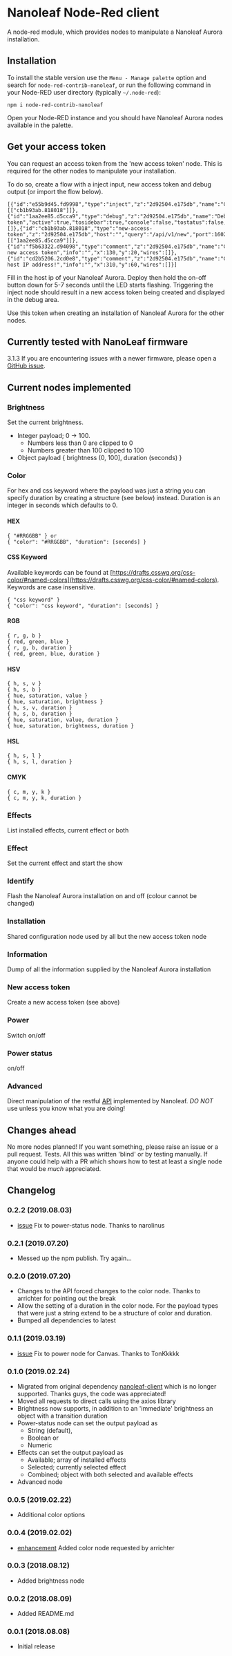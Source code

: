# Nanoleaf Node-Red client #
A node-red module, which provides nodes to manipulate a Nanoleaf Aurora installation.

## Installation ##
To install the stable version use the `Menu - Manage palette` option and search for `node-red-contrib-nanoleaf`, or run the following command in your Node-RED user directory (typically `~/.node-red`):

    npm i node-red-contrib-nanoleaf

Open your Node-RED instance and you should have Nanoleaf Aurora nodes available in the palette.

## Get your access token ##
You can request an access token from the 'new access token' node. This is required for the other nodes to manipulate your installation.

To do so, create a flow with a inject input, new access token and debug output (or import the flow below).

    [{"id":"e55b9d45.fd9998","type":"inject","z":"2d92504.e175db","name":"Create","topic":"","payload":"","payloadType":"date","repeat":"","crontab":"","once":false,"onceDelay":0.1,"x":90,"y":100,"wires":[["cb1b93ab.818018"]]},{"id":"1aa2ee85.d5cca9","type":"debug","z":"2d92504.e175db","name":"Debug token","active":true,"tosidebar":true,"console":false,"tostatus":false,"complete":"payload","x":510,"y":100,"wires":[]},{"id":"cb1b93ab.818018","type":"new-access-token","z":"2d92504.e175db","host":"","query":"/api/v1/new","port":16021,"x":290,"y":100,"wires":[["1aa2ee85.d5cca9"]]},{"id":"f5b63322.d94098","type":"comment","z":"2d92504.e175db","name":"Create new access token","info":"","x":130,"y":20,"wires":[]},{"id":"cd2b5206.2cd0e8","type":"comment","z":"2d92504.e175db","name":"Change host IP address!","info":"","x":310,"y":60,"wires":[]}]

Fill in the host ip of your Nanoleaf Aurora.  Deploy then hold the on-off button down for 5-7 seconds until the LED starts flashing.  Triggering the inject node should result in a new access token being created and displayed in the debug area.

Use this token when creating an installation of Nanoleaf Aurora for the other nodes.

## Currently tested with NanoLeaf firmware ##
3.1.3
If you are encountering issues with a newer firmware, please open a [GitHub issue](https://github.com/andreypopov/node-red-contrib-nanoleaf/issues/new). 

## Current nodes implemented ##
### Brightness ###
Set the current brightness. 
* Integer payload; 0 -> 100. 
    - Numbers less than 0 are clipped to 0
    - Numbers greater than 100 clipped to 100
* Object payload { brightness (0, 100], duration (seconds) }
### Color ###
For hex and css keyword where the payload was just a string you can specify duration by creating a structure (see below) instead.
Duration is an integer in seconds which defaults to 0.
#### HEX ####
    { "#RRGGBB" } or
    { "color": "#RRGGBB", "duration": [seconds] }
#### CSS Keyword ####
Available keywords can be found at [https://drafts.csswg.org/css-color/#named-colors](https://drafts.csswg.org/css-color/#named-colors). Keywords are case insensitive.

    { "css keyword" }
    { "color": "css keyword", "duration": [seconds] }
#### RGB ####
    { r, g, b }
    { red, green, blue }
    { r, g, b, duration }
    { red, green, blue, duration }
#### HSV ####
    { h, s, v }
    { h, s, b }
    { hue, saturation, value }
    { hue, saturation, brightness }
    { h, s, v, duration }
    { h, s, b, duration }
    { hue, saturation, value, duration }
    { hue, saturation, brightness, duration }
#### HSL ####
    { h, s, l }
    { h, s, l, duration }
#### CMYK ####
    { c, m, y, k }
    { c, m, y, k, duration }
### Effects ###
List installed effects, current effect or both
### Effect ###
Set the current effect and start the show
### Identify ###
Flash the Nanoleaf Aurora installation on and off (colour cannot be changed)
### Installation ###
Shared configuration node used by all but the new access token node
### Information ###
Dump of all the information supplied by the Nanoleaf Aurora installation
### New access token ##
Create a new access token (see above)
### Power ###
Switch on/off
### Power status ###
on/off
### Advanced ###
Direct manipulation of the restful [API](https://forum.nanoleaf.me/docs/openapi) implemented by Nanoleaf. <em>DO NOT</em> use unless you know what you are doing! 

## Changes ahead ##
No more nodes planned! If you want something, please raise an issue or a pull request.
Tests. All this was written 'blind' or by testing manually. If anyone could help with a PR which shows how to test at least a single node that would be <em>much</em> appreciated.

## Changelog ##
### 0.2.2 (2019.08.03)
- [issue](https://github.com/andreypopov/node-red-contrib-nanoleaf/issues/4) Fix to power-status node. Thanks to narolinus

### 0.2.1 (2019.07.20)
- Messed up the npm publish. Try again...

### 0.2.0 (2019.07.20)
- Changes to the API forced changes to the color node. Thanks to arrichter for pointing out the break
- Allow the setting of a duration in the color node. For the payload types that were just a string extend to be a structure of color and duration.
- Bumped all dependencies to latest

### 0.1.1 (2019.03.19)
- [issue](https://github.com/andreypopov/node-red-contrib-nanoleaf/issues/3) Fix to power node for Canvas. Thanks to TonKkkkk

### 0.1.0 (2019.02.24)
- Migrated from original dependency [nanoleaf-client](https://github.com/darrent/nanoleaf-api/blob/master/README.md) which is no longer supported. Thanks guys, the code was appreciated!
- Moved all requests to direct calls using the axios library
- Brightness now supports, in addition to an 'immediate' brightness an object with a transition duration
- Power-status node can set the output payload as
  - String (default), 
  - Boolean or
  - Numeric
- Effects can set the output payload as 
  - Available; array of installed effects
  - Selected; currently selected effect
  - Combined; object with both selected and available effects
- Advanced node

### 0.0.5 (2019.02.22)
- Additional color options

### 0.0.4 (2019.02.02)
- [enhancement](https://github.com/andreypopov/node-red-contrib-nanoleaf/issues/1) Added color node requested by arrichter

### 0.0.3 (2018.08.12)
- Added brightness node

### 0.0.2 (2018.08.09)
- Added README.md

### 0.0.1 (2018.08.08)
- Initial release
